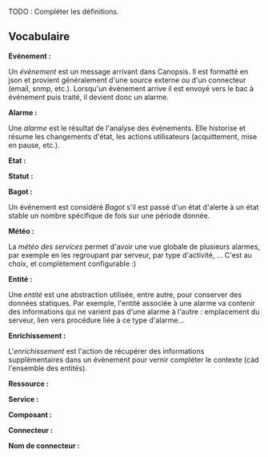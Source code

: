 TODO : Compléter les définitions.  

## Vocabulaire

**Evénement :**  

Un *évènement* est un message arrivant dans Canopsis. Il est formatté en json et provient généralement d'une source externe ou d'un connecteur (email, snmp, etc.).
Lorsqu'un événement arrive il est envoyé vers le bac à événement puis traité, il devient donc un alarme.  

**Alarme :**  

Une *alarme* est le résultat de l'analyse des évènements. Elle historise et résume les changements d'état, les actions utilisateurs (acquittement, mise en pause, etc.).

**Etat :**  

**Statut :**  

**Bagot :**  

Un événement est considéré *Bagot* s'il est passé d'un état d'alerte à un état stable un nombre spécifique de fois sur une période donnée.  

**Météo :**  

La *météo des services* permet d'avoir une vue globale de plusieurs alarmes, par exemple en les regroupant par serveur, par type d'activité, ... C'est au choix, et complètement configurable :)

**Entité :**  

Une *entité* est une abstraction utilisée, entre autre, pour conserver des données statiques. Par exemple, l'entité associée à une alarme va contenir des informations qui ne varient pas d'une alarme à l'autre : emplacement du serveur, lien vers procédure liée à ce type d'alarme...

**Enrichissement :**

L'*enrichissement* est l'action de récupérer des informations supplémentaires dans un évènement pour vernir compléter le contexte (càd l'ensemble des entités).

**Ressource :**  

**Service :**  

**Composant :**  

**Connecteur :**  

**Nom de connecteur :**  
